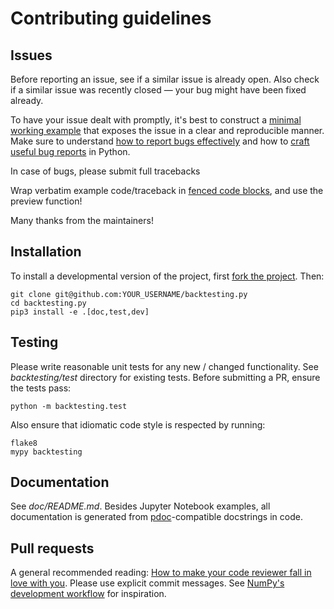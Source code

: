 Contributing guidelines
=======================

Issues
------
Before reporting an issue, see if a similar issue is already open.
Also check if a similar issue was recently closed — your bug might
have been fixed already.

To have your issue dealt with promptly, it's best to construct a
[minimal working example] that exposes the issue in a clear and
reproducible manner. Make sure to understand
[how to report bugs effectively][bugs] and how to
[craft useful bug reports][bugs2] in Python.

In case of bugs, please submit full tracebacks

Wrap verbatim example code/traceback in [fenced code blocks],
and use the preview function!

Many thanks from the maintainers!

[minimal working example]: https://en.wikipedia.org/wiki/Minimal_working_example
[bugs]: https://www.chiark.greenend.org.uk/~sgtatham/bugs.html
[bugs2]: https://matthewrocklin.com/blog/work/2018/02/28/minimal-bug-reports
[fenced code blocks]: https://www.markdownguide.org/extended-syntax/#fenced-code-blocks


Installation
------------
To install a developmental version of the project,
first [fork the project]. Then:

    git clone git@github.com:YOUR_USERNAME/backtesting.py
    cd backtesting.py
    pip3 install -e .[doc,test,dev]

[fork the project]: https://help.github.com/articles/fork-a-repo/


Testing
-------
Please write reasonable unit tests for any new / changed functionality.
See _backtesting/test_ directory for existing tests.
Before submitting a PR, ensure the tests pass:

    python -m backtesting.test

Also ensure that idiomatic code style is respected by running:

    flake8  
    mypy backtesting


Documentation
-------------
See _doc/README.md_. Besides Jupyter Notebook examples, all documentation
is generated from [pdoc]-compatible docstrings in code.

[pdoc]: https://pdoc3.github.io/pdoc


Pull requests
-------------
A general recommended reading:
[How to make your code reviewer fall in love with you][code-review].
Please use explicit commit messages. See [NumPy's development workflow]
for inspiration.

[code-review]: https://mtlynch.io/code-review-love/
[NumPy's development workflow]: https://numpy.org/doc/stable/dev/development_workflow.html
